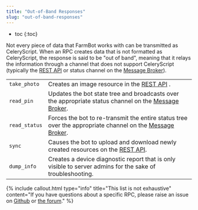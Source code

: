```yaml
---
title: "Out-of-Band Responses"
slug: "out-of-band-responses"
---
```


* toc
{:toc}

Not every piece of data that FarmBot works with can be transmitted as CeleryScript. When an RPC creates data that is not formatted as CeleryScript, the response is said to be "out of band", meaning that it relays the information through a channel that does not support CeleryScript (typically the [REST API](/v11/Documentation/web-app/rest-api.md) or status channel on the [Message Broker](/v11/Documentation/web-app/message-broker.md)).

|                              |                              |
|------------------------------|------------------------------|
|`take_photo`                  |Creates an image resource in the [REST API](/v11/Documentation/web-app/rest-api.md) .
|`read_pin`                    |Updates the bot state tree and broadcasts over the appropriate status channel on the [Message Broker](/v11/Documentation/web-app/message-broker.md).
|`read_status`                 |Forces the bot to re-transmit the entire status tree over the appropriate channel on the [Message Broker](/v11/Documentation/web-app/message-broker.md).
|`sync`                        |Causes the bot to upload and download newly created resources on the [REST API](/v11/Documentation/web-app/rest-api.md).
|`dump_info`                   |Creates a device diagnostic report that is only visible to server admins for the sake of troubleshooting.



{% include callout.html type="info" title="This list is not exhaustive" content="If you have questions about a specific RPC, please raise an issue on [Github](https://www.github.com/farmbot) or [the forum](https://forum.farmbot.org/)." %}

